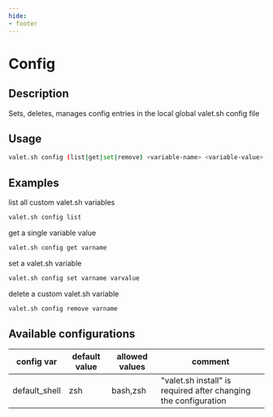 ```yaml
---
hide:
- footer
---
```


# Config

## Description

Sets, deletes, manages config entries in the local global valet.sh config file

## Usage

``` bash
valet.sh config (list|get|set|remove) <variable-name> <variable-value>
```

## Examples

list all custom valet.sh variables
``` bash
valet.sh config list
```
get a single variable value
``` bash
valet.sh config get varname
```
set a valet.sh variable
``` bash
valet.sh config set varname varvalue
```
delete a custom valet.sh variable
``` bash
valet.sh config remove varname
```

## Available configurations

| config var | default value  | allowed values | comment |
|----------- |-----------|-------------|------------|
| default_shell | zsh | bash,zsh | "valet.sh install" is required after changing the configuration |
